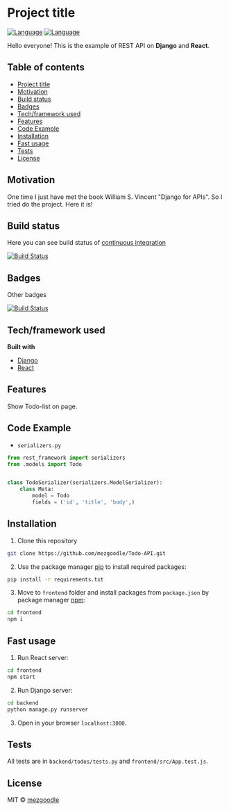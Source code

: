 # Project title

[![Language](https://img.shields.io/badge/language-python-brightgreen?style=flat-square)](https://www.python.org/)
[![Language](https://img.shields.io/badge/language-javascript-brightgreen?style=flat-square)](https://developer.mozilla.org/uk/docs/Web/JavaScript)

Hello everyone! This is the example of REST API on **Django** and **React**.

## Table of contents

- [Project title](#project-title)
- [Motivation](#motivation)
- [Build status](#build-status)
- [Badges](#badges)
- [Tech/framework used](#techframework-used)
- [Features](#features)
- [Code Example](#code-example)
- [Installation](#installation)
- [Fast usage](#fast-usage)
- [Tests](#tests)
- [License](#license)

## Motivation

One time I just have met the book William S. Vincent "Django for APIs". So I tried do the project. Here it is!

## Build status

Here you can see build status of [continuous integration](https://en.wikipedia.org/wiki/Continuous_integration)

[![Build Status](https://travis-ci.com/mezgoodle/Todo-API.svg?branch=master)](https://travis-ci.com/mezgoodle/Todo-API)

## Badges

Other badges

[![Build Status](https://img.shields.io/badge/Theme-REST_API-brightgreen?style=flat-square)](https://www.google.com.ua/)

## Tech/framework used

**Built with**

- [Django](https://www.djangoproject.com/)
- [React](https://uk.reactjs.org/)

## Features

Show Todo-list on page.

## Code Example

- `serializers.py`

```python
from rest_framework import serializers
from .models import Todo


class TodoSerializer(serializers.ModelSerializer):
    class Meta:
        model = Todo
        fields = ('id', 'title', 'body',)

```

## Installation

1. Clone this repository

```bash
git clone https://github.com/mezgoodle/Todo-API.git
```

2. Use the package manager [pip](https://pip.pypa.io/en/stable/) to install required packages:

```bash
pip install -r requirements.txt
```

3. Move to `frontend` folder and install packages from `package.json` by package manager [npm](https://www.npmjs.com/):

```bash
cd frontend
npm i
```

## Fast usage

1. Run React server:

```bash
cd frontend
npm start
```

2. Run Django server:

```bash
cd backend
python manage.py runserver
```

3. Open in your browser `localhost:3000`.

## Tests

All tests are in `backend/todos/tests.py` and `frontend/src/App.test.js`.

## License

MIT © [mezgoodle](https://github.com/mezgoodle)
